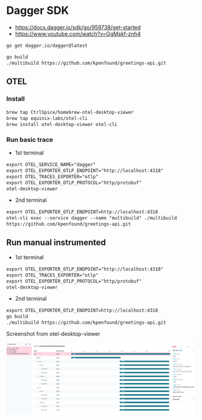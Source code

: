 # Dagger SDK

- https://docs.dagger.io/sdk/go/959738/get-started
- https://www.youtube.com/watch?v=GgMskf-znh4

```
go get dagger.io/dagger@latest
```

```
go build
./multibuild https://github.com/kpenfound/greetings-api.git
```


## OTEL

### Install

```
brew tap CtrlSpice/homebrew-otel-desktop-viewer
brew tap equinix-labs/otel-cli
brew install otel-desktop-viewer otel-cli
```

### Run basic trace

- 1st terminal

```
export OTEL_SERVICE_NAME="dagger"
export OTEL_EXPORTER_OTLP_ENDPOINT="http://localhost:4318"
export OTEL_TRACES_EXPORTER="otlp"
export OTEL_EXPORTER_OTLP_PROTOCOL="http/protobuf"
otel-desktop-viewer
```

- 2nd terminal

```
export OTEL_EXPORTER_OTLP_ENDPOINT=http://localhost:4318
otel-cli exec --service dagger --name "multibuild" ./multibuild https://github.com/kpenfound/greetings-api.git
```


## Run manual instrumented 

- 1st terminal

```
export OTEL_EXPORTER_OTLP_ENDPOINT="http://localhost:4318"
export OTEL_TRACES_EXPORTER="otlp"
export OTEL_EXPORTER_OTLP_PROTOCOL="http/protobuf"
otel-desktop-viewer
```

- 2nd terminal

```
export OTEL_EXPORTER_OTLP_ENDPOINT=http://localhost:4318
go build
./multibuild https://github.com/kpenfound/greetings-api.git
```

Screenshot from otel-desktop-viewer

![](traces.png)

